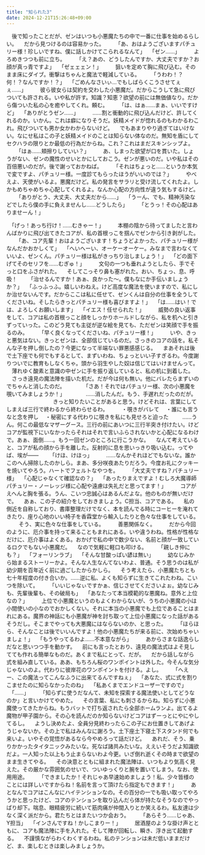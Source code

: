 ```yaml
---
title: "知られた3"
date: 2024-12-21T15:26:48+09:00
---
```

　後で知ったことだが、ゼンはいつも小悪魔たちの中で一番に仕事を始めるらしい。
　だから見つけるのは容易かった。
　
　「あ、おはようございますパチュリー様！珍しいですね、僕に話しかけてこられるなんて」
　「ゼン……」
　
　よろめきつつも前に立ち。
　
　「え？あの、どうしたんですか、大丈夫ですか？お顔が真っ青ですよ」
　「ゼェェェン！」
　
　狙いを定めて胸に飛び込む。そのまま床にダイブ。衝撃はちゃんと魔法で軽減している。
　
　「うわわ！？何！？なんですか！？」
　「ごめんなさいぃ…でもしばらくこうさせてぇぇ……」
　
　彼ら彼女らは契約を交わした小悪魔だ。だからこうして急に飛びついても許される。いや私が許す。知識？知恵？欲望の前には無価値なり。だから傷ついた私の心を癒やしてくれ。頼む。
　
　「は、はぁ……まぁ、いいですけど」
　「ありがとうゼン……」
　
　……割と衝動的に飛び込んだけど、許してくれるのか。いかん。これは癖になりそうだ。妖精メイドが惚れるのもわかるわこれ。飛びついても男か女かわからないけど。
　でもあまりやり過ぎてはいけない。なにせ私はこの子と妖精メイドのことは知らない体なのだ。無知を盾にしてセクハラの限りとか最低の行為だからね。これ？これはまだスキンシップよ。
　
　「はぁ……頬擦りしていい？」
　
　あ、しまった欲望が口を貫いた。しょうがない、ゼンの魔性のせいとかにしておこう。ゼンが悪いのだ。いや私はその百倍悪いのだが。後で謝っておかねば。
　
　「それはちょっと……というか本気で変ですよ、パチュリー様。一度診てもらったほうがいいのでは？」
　
　やべえよ、天使がいるよ。悪魔だけど。私の発言をサラリと受け流してくれたよ。しかもめちゃめちゃ心配してくれるよ。なんか心配の方向性が違う気もするけど。
　
　「ありがとう、大丈夫、大丈夫だから……」
　「うーん、でも、精神汚染などでしたら僕の手に負えませんし……どうしたら」
　
　「とうっ！その心配はありませーん！」

　「げっ！あっち行け！……むきゃー！」
　
　本棚の陰から待ってましたと言わんばかりに飛び出てきたコアが、私の首根っこを掴んでゼンから引き剥がした。
　
　「あ、コア先輩！おはようございます！ちょうどよかった、パチュリー様がなんだかおかしくて」
　「へいへーい、オーケーオーケー。みなまで言わなくていいよ、ゼンくん。パチュリー様は私がきっちり治しましょう！」
　「どの面下げてそのセリフを……むぎゅ！」
　
　文句の一つも垂れようとしたら、手でそっと口をふさがれた。
　そしてこっそり鼻も塞がれた。おい、ちょっ、息、呼吸！
　
　「治せるんですか！あぁ、良かった〜。僕もなにか手伝いましょうか？」
　「ふっふっふ。嬉しいわねえ。けど高度な魔法を使いますので、私にしか治せないんです。だからここは私に任せて、ゼンくんは自分の仕事を全うしてくださいね。そしたらきっとパチュリー様も喜びますよ！」
　「は……はい！では、よろしくお願いします」
　「イエス！任せられた！」
　
　威勢の良い返事をして、コアは私の首根っこと顔をしっかりホールドしながら、私を机へと引きずっていった。このどう見ても主従が逆な絵を見ても、ただゼンは笑顔で手を振るのみ。
　
　「早く良くなってくださいね、パチュリー様！」
　
　いや、きっと悪気はない。きっとゼンは、全部信じているのだ。さっきのコアの話を。私そんな子を押し倒したの？今更になって半端ない罪悪感感じる。
　まあそれは後で土下座でも何でもするとして、まずいわね、ちょっといい子すぎるわ。今度謝りついでに教育もしなくちゃ。頭から羽生やした奴は信じてはいけませんって。
　薄れゆく酸素と意識の中ゼンに手を振り返していると、私の机に到着した。
　さっき遠見の魔法陣を描いた机だ。だが今は何も無い。他にバレたらまずいのでちゃんと消したのだ。
　
　
　「さあ！それではパチュリー様、次の小悪魔を覗いてみましょうか！」
　
　
　……消したんだ。もう、手遅れだったのだが。
　
　
　
　
　
　
　きっと知りたいことがあると思う。けどそれは、言葉にしてしまえば三行で終わるから終わらせるわ。
　
　・覗きがバレて
　・誰にも言うなと念を押し
　・秘密にする代わりに覗きを私にも見せろと迫った
　
　……うん。何この最低なマザーグース。三行の前にあいつに三行半突き付けたい。けどコアが監視下にいなかったらそれはそれで言いふらされないかと心配になるわけで。あぁ、面倒……。もう一回ゼンのところに行こうかな。
　なんて考えていると、コアが私の顔から手を離した。反射的に息を思いっきり吸い込む。ってやば、埃が――
　
　「けほ、けほっ」
　
　……なんかそれほどでもないな。誰かこのへん掃除したのかしら。まあ、多分咲夜あたりだろう。今度お礼にクッキーを焼いてやろう。ハートでフェルトなやつを。
　
　「大丈夫ですね？パチュリー様」
　「心配じゃなくて確認なの？」
　「あったりまえですよ！むしろ大魔導師パチュリー・ノーレッジ様に心配や遠慮は失礼だと思ってます！」
　
　コアがえへんと胸を張る。うん、こいつ忠誠心はあるんだよな。他のものが無いだけで。
　あぁ、この子の紹介をしておきましょう。C担当、コアである。
　私の側近を自称しており、書庫整理だけでなく、本を読んでる時にコーヒーを淹れてきたり、座り心地のいい椅子を香霖堂から輸入したりと色々な仕事をしている。
　
　そう、実に色々な仕事をしている。
　
　善悪関係なく。
　
　だから今回のように、厄介事を持って来ることもまれにある。いや違うわね。性格が性格なだけに、厄介事はよくある。おかげで私の中で数少ない、名前と顔が一致しているロクでもない小悪魔だ。
　なので気軽に軽口も叩ける。
　
　「親しき仲にも？」
　「フォーリンラブ」
　「そんな甘酸っぱい諺は無い」
　
　幼なじみから始まるストーリーかよ。そんな人生なんてないわよ、普通。そう思うのは私が幼少期を百年近く前に過ごしたからかしら。
　そう考えたら、小悪魔たちとも七十年程度の付き合いか。……逆に私、よくも知らずに生きてこれたわね。こいつを除いて。
　
　「いいじゃなぃですかぁ、信じさせてくださいよぉ。幼なじみも、先輩後輩も、その破局も」
　「あなたって本当模範的な悪魔ね。意外と上位なの？」
　
　上位で小悪魔というのもよくわからないが、うちの小悪魔の小は小間使いの小なのでおかしくない。それに本当の小悪魔でも上位であることはまれにある。魔界の神話にも小悪魔が神を討ち取って上位小悪魔になった話があるそうだし。そこまでやっても大悪魔にはならないのか、と思った。
　
　「ほらほら、そんなことは後でいいんですよ！他の小悪魔たちが来る前に、次始めちゃいましょ！」
　「もうやってるわよ……不本意ながら」
　
　あからさまな話逸らしだなと思いつつ手を動かす。
　前にも言ったとおり、遠見の魔法式はよそ見してても作れる簡単なものだ。あくまで私にとって、だが。
　だから話しながら式を組み直している。ああ、もちろん桜のワンポイントは外した。今そんな気分じゃないのよ。代わりに彼岸花のワンポイントを付ける。よし。
　
　「へえー、この魔法ってこんなふうに出来てるんですねぇ」
　「あなた、式に式を割りこませたのに知らなかったのね」
　「私あくまでエンドユーザーですので」
　「……」
　
　「知らずに使うだなんて、未知を探索する魔法使いとしてどうなのか」と言いかけてやめた。
　その言葉、私にも刺さるからね。知らずに小悪魔使ってきたからね。もうバットで打ち返されたら全部ホームランよ。出てるよ魔物が甲子園から。その心を読んだのか知らないけどコアはずーっとにやにやしてるし。
　ようし決めたよ、全員分見終わったらこの子にお仕置きしてあげようじゃないか。その上で私はみんなに謝ろう。土下座土下寝土下スタンド何でも来いよ。いやその覚悟があるなら今やめろって話だけど。
　あれだ、そう、乗りかかったタイタニックみたいな。死なば諸共みたいな。ええいそうだよ知識欲だよ。一人知った以上もう止まらないわよ今更。いざ倒れ逝くその時まで欲望のまま生きてやる。
　その決意とともに組まれた魔法陣は、いつもより気高く見えた。その厳かな雰囲気のせいで、ついゆっくりと腕を置いてしまう。なお、使用用途。
　
　「できましたか！それじゃあ早速始めましょう！私、少々皆様のことには詳しいですからね！名前を言って頂けたら指定もできます！」
　
　あとなんでコアはこんなにハイテンションなの。その百分の一でも吸い取ってやろうかと思ったけど、コアのテンションを取り込んだら体が持たなそうなのでやっぱり却下。喘息、眼精疲労に続いて筋肉痛が仲間入りとか笑えるわ。私友達は少なく深く派だから。君たちとはまたいつか会おう。
　
　「あらそう……じゃあ、Y担当」
　「インさんですね！かしこまりー！」
　
　居酒屋のような掛け声とともに、コアも魔法陣に手を入れた。そして陣が回転し、瞬き、浮き出て起動する。
　不謹慎ながらわくわくするわね。私のテンションは未だ低いままだけど、ま、楽しむときは楽しみましょうか。
